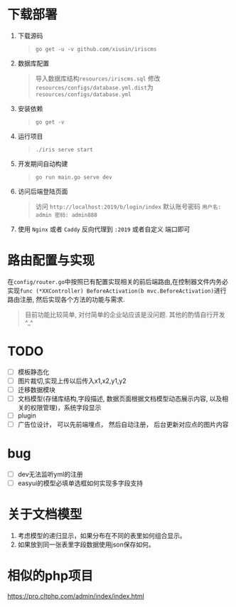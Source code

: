 # 下载部署 #

1. 下载源码
    > `go get -u -v github.com/xiusin/iriscms`

2. 数据库配置
    > 导入数据库结构`resources/iriscms.sql`
    > 修改`resources/configs/database.yml.dist`为`resources/configs/database.yml`

4. 安装依赖
    > `go get -v`

5. 运行项目
    > `./iris serve start` 

6. 开发期间自动构建
    > `go run main.go serve dev`

7. 访问后端登陆页面
    > 访问 `http://localhost:2019/b/login/index`
    > 默认账号密码 `用户名: admin 密码: admin888`

8. 使用 `Nginx` 或者 `Caddy` 反向代理到 `:2019` 或者自定义 端口即可

# 路由配置与实现 #
在`config/router.go`中按照已有配置实现相关的前后端路由,在控制器文件内务必实现`func (*XXController) BeforeActivation(b mvc.BeforeActivation)`进行路由注册, 然后实现各个方法的功能与需求.

> 目前功能比较简单, 对付简单的企业站应该是没问题. 其他的酌情自行开发 ^_^

# TODO #
- [ ] 模板静态化
- [ ] 图片裁切,实现上传以后传入x1,x2,y1,y2
- [ ] 迁移数据模块
- [ ] 文档模型(存储库结构,字段描述, 数据页面根据文档模型动态展示内容, 以及相关的权限管理)，系统字段显示
- [ ] plugin
- [ ] 广告位设计， 可以先前端埋点， 然后自动注册， 后台更新对应点的图片内容
# bug #
- [ ] dev无法监听yml的注册
- [ ] easyui的模型必填单选框如何实现多字段支持

# 关于文档模型 #

1. 考虑模型的递归显示，如果分布在不同的表里如何组合显示。
2. 如果放到同一张表里字段数据使用json保存如何。

# 相似的php项目 #
https://pro.cltphp.com/admin/index/index.html